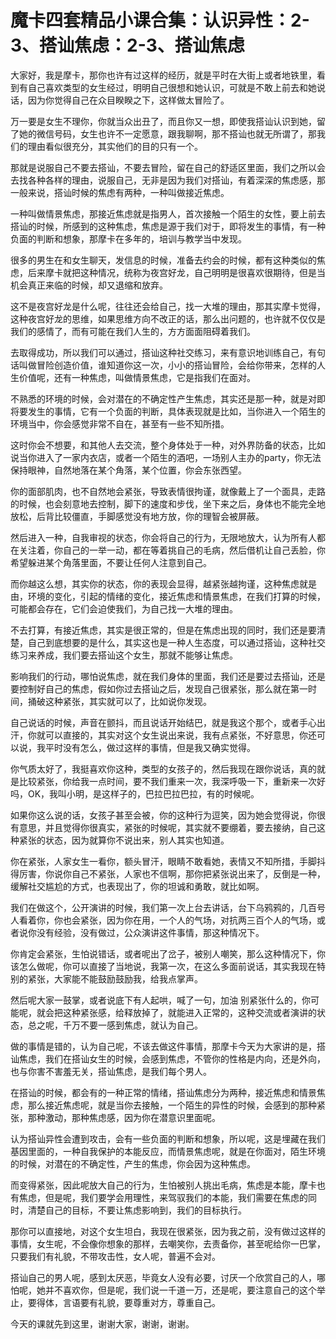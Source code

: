 # 魔卡四套精品小课合集：认识异性：2-3、搭讪焦虑：2-3、搭讪焦虑

大家好，我是摩卡，那你也许有过这样的经历，就是平时在大街上或者地铁里，看到有自己喜欢类型的女生经过，明明自己很想和她认识，可就是不敢上前去和她说话，因为你觉得自己在众目睽睽之下，这样做太冒险了。

万一要是女生不理你，你就当众出丑了，而且你又一想，即使我搭讪认识到她，留了她的微信号码，女生也许不一定愿意，跟我聊啊，那不搭讪也就无所谓了，那我们的理由看似很充分，其实他们的目的只有一个。

那就是说服自己不要去搭讪，不要去冒险，留在自己的舒适区里面，我们之所以会去找各种各样的理由，说服自己，无非是因为我们对搭讪，有着深深的焦虑感，那一般来说，搭讪时候的焦虑有两种，一种叫做接近焦虑。

一种叫做情景焦虑，那接近焦虑就是指男人，首次接触一个陌生的女性，要上前去搭讪的时候，所感到的这种焦虑，焦虑是源于我们对于，即将发生的事情，有一种负面的判断和想象，那摩卡在多年的，培训与教学当中发现。

很多的男生在和女生聊天，发信息的时候，准备去约会的时候，都有这种类似的焦虑，后来摩卡就把这种情况，统称为夜宫好龙，自己明明是很喜欢很期待，但是当机会真正来临的时候，却又退缩和放弃。

这不是夜宫好龙是什么呢，往往还会给自己，找一大堆的理由，那其实摩卡觉得，这种夜宫好龙的思维，如果思维方向不改正的话，那么出问题的，也许就不仅仅是我们的感情了，而有可能在我们人生的，方方面面阻碍着我们。

去取得成功，所以我们可以通过，搭讪这种社交练习，来有意识地训练自己，有句话叫做冒险创造价值，谁知道你这一次，小小的搭讪冒险，会给你带来，怎样的人生价值呢，还有一种焦虑，叫做情景焦虑，它是指我们在面对。

不熟悉的环境的时候，会对潜在的不确定性产生焦虑，其实还是那一种，就是对即将要发生的事情，它有一个负面的判断，具体表现就是比如，当你进入一个陌生的环境当中，你会感觉非常不自在，甚至有一些不知所措。

这时你会不想要，和其他人去交流，整个身体处于一种，对外界防备的状态，比如说当你进入了一家内衣店，或者一个陌生的酒吧，一场别人主办的party，你无法保持眼神，自然地落在某个角落，某个位置，你会东张西望。

你的面部肌肉，也不自然地会紧张，导致表情很拘谨，就像戴上了一个面具，走路的时候，也会刻意地去控制，脚下的速度和步伐，坐下来之后，身体也不能完全地放松，后背比较僵直，手脚感觉没有地方放，你的理智会被屏蔽。

然后进入一种，自我审视的状态，你会将自己的行为，无限地放大，认为所有人都在关注着，你自己的一举一动，都在等着挑自己的毛病，然后借机让自己丢脸，你希望躲进某个角落里面，不要让任何人注意到自己。

而你越这么想，其实你的状态，你的表现会显得，越紧张越拘谨，这种焦虑就是由，环境的变化，引起的情绪的变化，接近焦虑和情景焦虑，在我们打算的时候，可能都会存在，它们会迫使我们，为自己找一大堆的理由。

不去打算，有接近焦虑，其实是很正常的，但是在焦虑出现的同时，我们还是要清楚，自己到底想要的是什么，其实这也是一种人生态度，可以通过搭讪，这种社交练习来养成，我们要去搭讪这个女生，那就不能够让焦虑。

影响我们的行动，哪怕说焦虑，就在我们身体的里面，我们还是要过去搭讪，还是要控制好自己的焦虑，假如你过去搭讪之后，发现自己很紧张，那么就在第一时间，捅破这种紧张，其实就可以了，比如说你发现。

自己说话的时候，声音在颤抖，而且说话开始结巴，就是我这个那个，或者手心出汗，你就可以直接的，其实对这个女生说出来说，我有点紧张，不好意思，你还可以说，我平时没有怎么，做过这样的事情，但是我又确实觉得。

你气质太好了，我挺喜欢你这种，类型的女孩子的，然后我现在跟你说话，真的就是比较紧张，你给我一点时间，要不我们重来一次，我深呼吸一下，重新来一次好吗，OK，我叫小明，是这样子的，巴拉巴拉巴拉，有的时候呢。

如果你这么说的话，女孩子甚至会被，你的这种行为逗笑，因为她会觉得说，你很有意思，并且觉得你很真实，紧张的时候呢，其实就不要绷着，要去接纳，自己这种紧张的状态，因为就算你不说出来，别人其实也知道。

你在紧张，人家女生一看你，额头冒汗，眼睛不敢看她，表情又不知所措，手脚抖得厉害，你说你自己不紧张，人家也不信啊，那你把紧张说出来了，反倒是一种，缓解社交尴尬的方式，也表现出了，你的坦诚和勇敢，就比如啊。

我们在做这个，公开演讲的时候，我们第一次上台去讲话，台下乌鸦鸦的，几百号人看着你，你也会紧张，因为你在用，一个人的气场，对抗两三百个人的气场，或者说你没有经验，没有做过，公众演讲这件事情，那这种情况下。

你肯定会紧张，生怕说错话，或者呢出了岔子，被别人嘲笑，那么这种情况下，你该怎么做呢，你可以直接了当地说，我第一次，在这么多面前说话，其实我现在特别的紧张，大家能不能鼓励鼓励我，给我点掌声。

然后呢大家一鼓掌，或者说底下有人起哄，喊了一句，加油 别紧张什么的，你可能呢，就会把这种紧张感，给释放掉了，就能进入正常的，这种交流或者演讲的状态，总之呢，千万不要一感到焦虑，就认为自己。

做的事情是错的，认为自己呢，不该去做这件事情，那摩卡今天为大家讲的是，搭讪焦虑，我们在搭讪女生的时候，会感到焦虑，不管你的性格是内向，还是外向，也与你害不害羞无关，搭讪焦虑，是我们每个男人。

在搭讪的时候，都会有的一种正常的情绪，搭讪焦虑分为两种，接近焦虑和情景焦虑，那么接近焦虑呢，就是当你去接触，一个陌生的异性的时候，会感到的那种紧张，那种激动，那种焦虑感，因为你在潜意识里面呢。

认为搭讪异性会遭到攻击，会有一些负面的判断和想象，所以呢，这是埋藏在我们基因里面的，一种自我保护的本能反应，而情景焦虑呢，就是在你面对，陌生环境的时候，对潜在的不确定性，产生的焦虑，你会因为这种焦虑。

而变得紧张，因此呢放大自己的行为，生怕被别人挑出毛病，焦虑是本能，摩卡也有焦虑，但是呢，我们要学会用理性，来驾驭我们的本能，我们需要在焦虑的同时，清楚自己的目标，不要让焦虑影响到，我们的目标执行。

那你可以直接地，对这个女生坦白，我现在很紧张，因为我之前，没有做过这样的事情，女生呢，不会像你想象的那样，去嘲笑你，去责备你，甚至呢给你一巴掌，只要我们有礼貌，不带攻击性，女人呢，普遍不会对。

搭讪自己的男人呢，感到太厌恶，毕竟女人没有必要，讨厌一个欣赏自己的人，哪怕呢，她并不喜欢你，但是呢，我们说一千道一万，还是呢，要注意自己的这个举止，要得体，言语要有礼貌，要尊重对方，尊重自己。

今天的课就先到这里，谢谢大家，谢谢，谢谢。